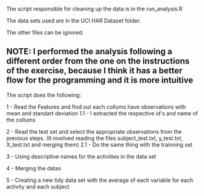 
The script responsible for cleaning up the data is in the run_analysis.R 

The data sets used are in the UCI HAR Dataset folder.

The other files can be ignored.

## NOTE: I performed the analysis following a different order from the one on the instructions of the exercise, because I think it has a better flow for the programming and it is more intuitive

The script does the following:

1 - Read the Features and find out each collums have observations with mean and standart deviation
      1.1 - I extracted the respective id's and name of the collums
      
2 - Read the test set and select the appropriate observations from the previous steps. (It involved reading the files subject_test.txt, y_test.txt, X_test.txt and merging them)
      2.1 - Do the same thing with the trainning set
      
3 - Using descriptive names for the activities in the data set

4 - Merging the datas

5 - Creating a new tidy data set with the average of each variable for each activity and each subject

